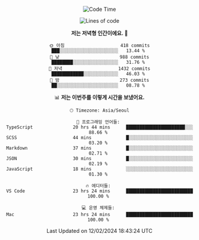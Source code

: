 <div align='center'>
 
<!--START_SECTION:waka-->
![Code Time](http://img.shields.io/badge/Code%20Time-3%2C375%20hrs%2052%20mins-blue)

![Lines of code](https://img.shields.io/badge/%EC%A0%80%EB%8A%94%20%EC%97%AC%ED%83%9C%EA%B9%8C%EC%A7%80%20-1.5%20million%20%EC%A4%84%EC%9D%98%20%EC%BD%94%EB%93%9C%EB%A5%BC%20%EC%9E%91%EC%84%B1%ED%96%88%EC%96%B4%EC%9A%94.-blue)

**저는 저녁형 인간이에요. 🦉** 

```text
🌞 아침                     418 commits         ███░░░░░░░░░░░░░░░░░░░░░░   13.44 % 
🌆 낮　                     988 commits         ████████░░░░░░░░░░░░░░░░░   31.76 % 
🌃 저녁                     1432 commits        ████████████░░░░░░░░░░░░░   46.03 % 
🌙 밤　                     273 commits         ██░░░░░░░░░░░░░░░░░░░░░░░   08.78 % 
```


📊 **저는 이번주를 이렇게 시간을 보냈어요.** 

```text
🕑︎ Timezone: Asia/Seoul

💬 프로그래밍 언어들: 
TypeScript               20 hrs 44 mins      ██████████████████████░░░   88.66 % 
SCSS                     44 mins             █░░░░░░░░░░░░░░░░░░░░░░░░   03.20 % 
Markdown                 37 mins             █░░░░░░░░░░░░░░░░░░░░░░░░   02.71 % 
JSON                     30 mins             █░░░░░░░░░░░░░░░░░░░░░░░░   02.19 % 
JavaScript               18 mins             ░░░░░░░░░░░░░░░░░░░░░░░░░   01.30 % 

🔥 에디터들: 
VS Code                  23 hrs 24 mins      █████████████████████████   100.00 % 

💻 운영 체제들: 
Mac                      23 hrs 24 mins      █████████████████████████   100.00 % 
```


 Last Updated on 12/02/2024 18:43:24 UTC
<!--END_SECTION:waka-->
 </div>
<!---
Emewjin/Emewjin is a ✨ special ✨ repository because its `README.md` (this file) appears on your GitHub profile.
You can click the Preview link to take a look at your changes.
--->
